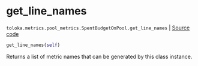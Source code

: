 # get_line_names
`toloka.metrics.pool_metrics.SpentBudgetOnPool.get_line_names` | [Source code](https://github.com/Toloka/toloka-kit/blob/v0.1.26/src/metrics/pool_metrics.py#L356)

```python
get_line_names(self)
```

Returns a list of metric names that can be generated by this class instance.

